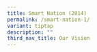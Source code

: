 ```yaml
---
title: Smart Nation (2014)
permalink: /smart-nation-1/
variant: tiptap
description: ""
third_nav_title: Our Vision
---
```

